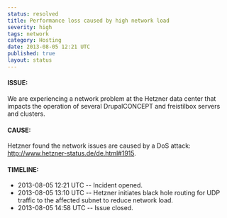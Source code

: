 ```yaml
---
status: resolved
title: Performance loss caused by high network load
severity: high
tags: network
category: Hosting
date: 2013-08-05 12:21 UTC
published: true
layout: status
---
```


#### ISSUE:

We are experiencing a network problem at the Hetzner data center that impacts the operation of several DrupalCONCEPT and freistilbox servers and clusters.


#### CAUSE:

Hetzner found the network issues are caused by a DoS attack: http://www.hetzner-status.de/de.html#1915.


#### TIMELINE:

* 2013-08-05 12:21 UTC -- Incident opened.
* 2013-08-05 13:10 UTC -- Hetzner initiates black hole routing for UDP traffic to the affected subnet to reduce network load.
* 2013-08-05 14:58 UTC -- Issue closed.
